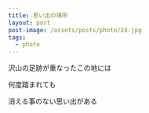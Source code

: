```yaml
---
title: 思い出の場所
layout: post
post-image: /assets/posts/photo/24.jpg
tags:
  - photo
---
```


沢山の足跡が重なったこの地には

何度踏まれても

消える事のない思い出がある